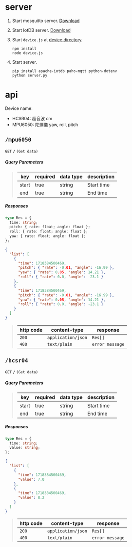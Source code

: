 # server

1. Start mosquitto server. [Download](https://mosquitto.org/download/)
2. Start IotDB server. [Download](https://iotdb.apache.org/Download/)
3. Start `device.js` at [device directory](../device/README.md)

   ```
   npm install
   node device.js
   ```

4. Start server.

   ```
   pip install apache-iotdb paho-mqtt python-dotenv
   python server.py
   ```

# api

Device name:

- HCSR04: 超音波 cm
- MPU6050: 陀螺儀 yaw, roll, pitch

## `/mpu6050`

<code>GET</code> <code><b>/</b></code> <code>(Get data)</code>

##### Query Parameters

> | key   | required | data type | description |
> | ----- | -------- | --------- | ----------- |
> | start | true     | string    | Start time  |
> | end   | true     | string    | End time    |

##### Responses

```ts
type Res = {
  time: string;
  pitch: { rate: float; angle: float };
  roll: { rate: float; angle: float };
  yaw: { rate: float; angle: float };
};
```

```json
{
  "list": [
    {
      "time": 1718384500469,
      "pitch": { "rate": -0.01, "angle": -16.99 },
      "yaw": { "rate": 0.05, "angle": 14.21 },
      "roll": { "rate": 0.0, "angle": -23.1 }
    },
    {
      "time": 1718384500469,
      "pitch": { "rate": -0.01, "angle": -16.99 },
      "yaw": { "rate": 0.05, "angle": 14.21 },
      "roll": { "rate": 0.0, "angle": -23.1 }
    }
  ]
}
```

> | http code | content-type       | response        |
> | --------- | ------------------ | --------------- |
> | `200`     | `application/json` | `Res[]`         |
> | `400`     | `text/plain`       | `error message` |

## `/hcsr04`

<code>GET</code> <code><b>/</b></code> <code>(Get data)</code>

##### Query Parameters

> | key   | required | data type | description |
> | ----- | -------- | --------- | ----------- |
> | start | true     | string    | Start time  |
> | end   | true     | string    | End time    |

##### Responses

```ts
type Res = {
  time: string;
  value: string;
};
```

```json
{
  "list": [
    {
      "time": 1718384500469,
      "value": 7.0
    },
    {
      "time": 1718384500469,
      "value": 8.2
    }
  ]
}
```

> | http code | content-type       | response        |
> | --------- | ------------------ | --------------- |
> | `200`     | `application/json` | `Res[]`         |
> | `400`     | `text/plain`       | `error message` |
